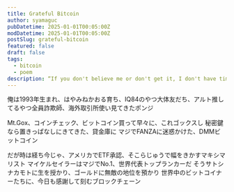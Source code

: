 ```yaml
---
title: Grateful Bitcoin
author: syamaguc
pubDatetime: 2025-01-01T00:05:00Z
modDatetime: 2025-01-01T00:05:00Z
postSlug: grateful-bitcoin
featured: false
draft: false
tags:
  - bitcoin
  - poem
description: “If you don't believe me or don't get it, I don't have time to try to convince you, sorry.”
---
```


俺は1993年生まれ、はやみねかおる育ち、IQ84のやつ大体友だち、アルト推してるやつ全員詐欺師、海外取引所使い見てきたポンジ

Mt.Gox、コインチェック、ビットコイン買って早々に、これゴックスし
秘密鍵なら置きっぱなしにきてきた、貸金庫に
マジでFANZAに迷惑かけた、DMMビットコイン

だが時は経ち今じゃ、アメリカでETF承認、そこらじゅうで幅をきかすマキシマリスト
マイケルセイラーはマジでNo.1、世界代表トップランカーだ
そうサトシナカモトに生を授かり、ゴールドに無敵の地位を預かり
世界中のビットコイナーたちに、今日も感謝して刻むブロックチェーン
